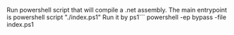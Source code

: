 Run powershell script that will compile a .net assembly.
The main entrypoint is powershell script "./index.ps1"
Run it by 
ps1```
  powershell -ep bypass -file index.ps1
```
